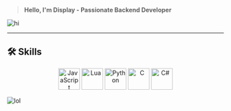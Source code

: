 > **Hello, I'm Display - Passionate Backend Developer**  

![hi](https://i.giphy.com/media/v1.Y2lkPTc5MGI3NjExY3A0Nnh2YWhhYTMzdDU4cnJ1Z3A1am9zZWFrZWVoMzVmamR3OXpubyZlcD12MV9pbnRlcm5hbF9naWZfYnlfaWQmY3Q9Zw/3o7btRkeE7RtAq8DnO/giphy.gif)

---

## 🛠 Skills

<p align="center">
  <img src="https://cdn.jsdelivr.net/gh/devicons/devicon/icons/javascript/javascript-original.svg" alt="JavaScript" width="50" height="50"/>
  <img src="https://upload.wikimedia.org/wikipedia/commons/c/cf/Lua-Logo.svg" alt="Lua" width="50" height="50"/>
  <img src="https://cdn.jsdelivr.net/gh/devicons/devicon/icons/python/python-original.svg" alt="Python" width="50" height="50"/>
  <img src="https://cdn.jsdelivr.net/gh/devicons/devicon/icons/c/c-original.svg" alt="C" width="50" height="50"/>
  <img src="https://cdn.jsdelivr.net/gh/devicons/devicon/icons/csharp/csharp-original.svg" alt="C#" width="50" height="50"/>
</p>

![lol](https://i.giphy.com/media/v1.Y2lkPTc5MGI3NjExd3g3dmU4bnR1dDAxbXAzZjNqc2NvdGR4aXp0MXRiejByMXNyeTZyOCZlcD12MV9pbnRlcm5hbF9naWZfYnlfaWQmY3Q9Zw/l0IxZkXQw9A7OqbbW/giphy.gif)
